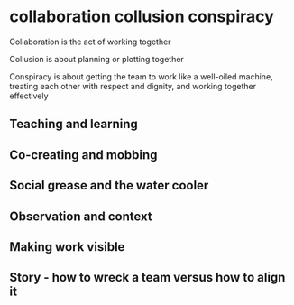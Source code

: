 # collaboration collusion conspiracy

Collaboration is the act of working together

Collusion is about planning or plotting together

Conspiracy is about getting the team to work like a well-oiled machine, treating each other with respect and dignity, and working together effectively

## Teaching and learning

## Co-creating and mobbing

## Social grease and the water cooler

## Observation and context

## Making work visible

## Story - how to wreck a team versus how to align it
